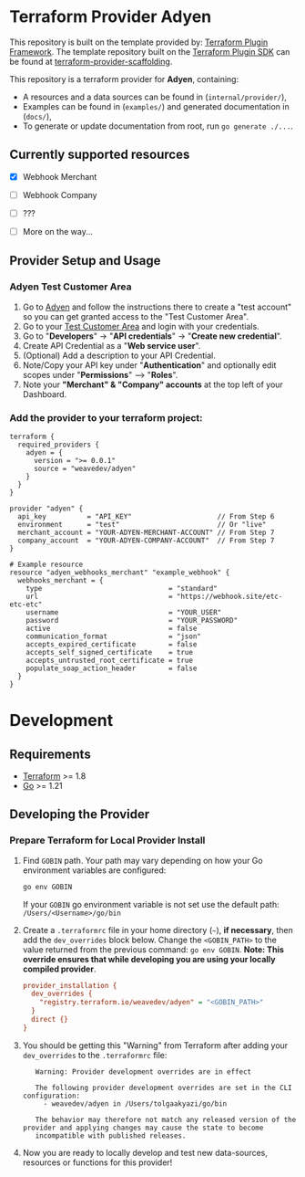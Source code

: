 # Terraform Provider Adyen

This repository is built on the template provided by: [Terraform Plugin Framework](https://github.com/hashicorp/terraform-plugin-framework). The template repository built on the [Terraform Plugin SDK](https://github.com/hashicorp/terraform-plugin-sdk) can be found at [terraform-provider-scaffolding](https://github.com/hashicorp/terraform-provider-scaffolding).

This repository is a terraform provider for **Adyen**, containing:

- A resources and a data sources can be found in (`internal/provider/`),
- Examples can be found in (`examples/`) and generated documentation in (`docs/`),
- To generate or update documentation from root, run `go generate ./...`.

## Currently supported resources
- [x] Webhook Merchant
- [ ] Webhook Company
- [ ] ???
- [ ] More on the way...


## Provider Setup and Usage

### Adyen Test Customer Area
1. Go to [Adyen](https://docs.adyen.com/get-started-with-adyen/) and follow the instructions there to create a "test account" so you can get granted access to the "Test Customer Area".
2. Go to your [Test Customer Area](https://ca-test.adyen.com/) and login with your credentials.
3. Go to "**Developers**" -> "**API credentials**" -> "**Create new credential**".
4. Create API Credential as a "**Web service user**".
5. (Optional) Add a description to your API Credential.
6. Note/Copy your API key under "**Authentication**" and optionally edit scopes under "**Permissions**" --> "**Roles**".
7. Note your **"Merchant" & "Company" accounts** at the top left of your Dashboard.

### Add the provider to your terraform project:
```hcl
terraform {
  required_providers {
    adyen = {
      version = ">= 0.0.1"
      source = "weavedev/adyen"
    }
  }
}

provider "adyen" {
  api_key          = "API_KEY"                     // From Step 6
  environment      = "test"                        // Or "live"
  merchant_account = "YOUR-ADYEN-MERCHANT-ACCOUNT" // From Step 7
  company_account  = "YOUR-ADYEN-COMPANY-ACCOUNT"  // From Step 7
}

# Example resource
resource "adyen_webhooks_merchant" "example_webhook" {
  webhooks_merchant = {
    type                               = "standard"
    url                                = "https://webhook.site/etc-etc-etc"
    username                           = "YOUR_USER"
    password                           = "YOUR_PASSWORD"
    active                             = false
    communication_format               = "json"
    accepts_expired_certificate        = false
    accepts_self_signed_certificate    = true
    accepts_untrusted_root_certificate = true
    populate_soap_action_header        = false
  }
}
```
Development
===========
## Requirements

- [Terraform](https://developer.hashicorp.com/terraform/downloads) >= 1.8
- [Go](https://golang.org/doc/install) >= 1.21

## Developing the Provider

### Prepare Terraform for Local Provider Install

1. Find `GOBIN` path. Your path may vary depending on how your Go environment variables are configured:
    ```bash
    go env GOBIN
    ```

   If your `GOBIN` go environment variable is not set use the default path: `/Users/<Username>/go/bin`

2. Create a `.terraformrc` file in your home directory (`~`), **if necessary**, then add the `dev_overrides` block below. Change the `<GOBIN_PATH>` to the value returned from the previous command: `go env GOBIN`. **Note: This override ensures that while developing you are using your locally compiled provider**.
    ```ini
    provider_installation {
      dev_overrides {
        "registry.terraform.io/weavedev/adyen" = "<GOBIN_PATH>"
      }
      direct {}
    }
    ```
3. You should be getting this "Warning" from Terraform after adding your `dev_overrides` to the `.terraformrc` file: 
   ```
      Warning: Provider development overrides are in effect
   
      The following provider development overrides are set in the CLI configuration:
        - weavedev/adyen in /Users/tolgaakyazi/go/bin
      
      The behavior may therefore not match any released version of the provider and applying changes may cause the state to become
      incompatible with published releases.
   ```
4. Now you are ready to locally develop and test new data-sources, resources or functions for this provider!  

##



